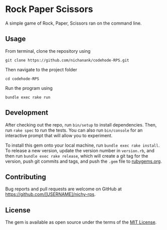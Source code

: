 # Rock Paper Scissors

A simple game of Rock, Paper, Scissors ran on the command line.


## Usage

From terminal, clone the repository using
```
git clone https://github.com/nichanank/codehode-RPS.git
```
Then navigate to the project folder
```
cd codehode-RPS
```
Run the program using
```
bundle exec rake run
```

## Development

After checking out the repo, run `bin/setup` to install dependencies. Then, run `rake spec` to run the tests. You can also run `bin/console` for an interactive prompt that will allow you to experiment.

To install this gem onto your local machine, run `bundle exec rake install`. To release a new version, update the version number in `version.rb`, and then run `bundle exec rake release`, which will create a git tag for the version, push git commits and tags, and push the `.gem` file to [rubygems.org](https://rubygems.org).


## Contributing

Bug reports and pull requests are welcome on GitHub at https://github.com/[USERNAME]/nichy-rps.

## License

The gem is available as open source under the terms of the [MIT License](https://opensource.org/licenses/MIT).
